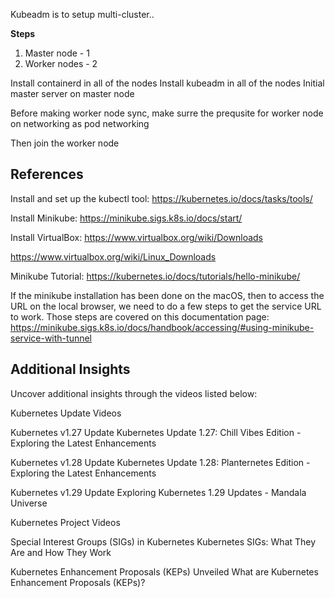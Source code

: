 Kubeadm is to setup multi-cluster.. 

**Steps**

1) Master node - 1
2) Worker nodes - 2

Install containerd in all of the nodes
Install kubeadm in all of the nodes
Initial master server on master node

Before making worker node sync, make surre the prequsite for worker node on networking as pod networking

Then join the worker node 

## References

Install and set up the kubectl tool: https://kubernetes.io/docs/tasks/tools/

Install Minikube: https://minikube.sigs.k8s.io/docs/start/

Install VirtualBox: https://www.virtualbox.org/wiki/Downloads

https://www.virtualbox.org/wiki/Linux_Downloads

Minikube Tutorial: https://kubernetes.io/docs/tutorials/hello-minikube/

If the minikube installation has been done on the macOS, then to access the URL on the local browser, we need to do a few steps to get the service URL to work. Those steps are covered on this documentation page: https://minikube.sigs.k8s.io/docs/handbook/accessing/#using-minikube-service-with-tunnel


## Additional Insights

Uncover additional insights through the videos listed below:

Kubernetes Update Videos

Kubernetes v1.27 Update
Kubernetes Update 1.27: Chill Vibes Edition - Exploring the Latest Enhancements

Kubernetes v1.28 Update
Kubernetes Update 1.28: Planternetes Edition - Exploring the Latest Enhancements

Kubernetes v1.29 Update
Exploring Kubernetes 1.29 Updates - Mandala Universe

Kubernetes Project Videos

Special Interest Groups (SIGs) in Kubernetes
Kubernetes SIGs: What They Are and How They Work

Kubernetes Enhancement Proposals (KEPs) Unveiled
What are Kubernetes Enhancement Proposals (KEPs)?
